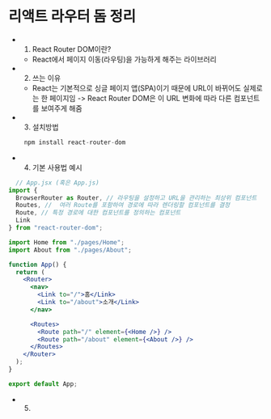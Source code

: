 # 리액트 라우터 돔 정리

* 1. React Router DOM이란?
  - React에서 페이지 이동(라우팅)을 가능하게 해주는 라이브러리

* 2. 쓰는 이유
  - React는 기본적으로 싱글 페이지 앱(SPA)이기 때문에 URL이 바뀌어도 실제로는 한 페이지임 -> React Router DOM은 이 URL 변화에 따라 다른 컴포넌트를 보여주게 해줌
 
* 3. 설치방법
  ```jsx
   npm install react-router-dom
  ```

* 4. 기본 사용법 예시
```jsx
  // App.jsx (혹은 App.js)
import {
  BrowserRouter as Router, // 라우팅을 설정하고 URL을 관리하는 최상위 컴포넌트
  Routes, //  여러 Route를 포함하여 경로에 따라 렌더링할 컴포넌트를 결정
  Route, // 특정 경로에 대한 컴포넌트를 정의하는 컴포넌트
  Link
} from "react-router-dom";

import Home from "./pages/Home";
import About from "./pages/About";

function App() {
  return (
    <Router>
      <nav>
        <Link to="/">홈</Link>
        <Link to="/about">소개</Link>
      </nav>

      <Routes>
        <Route path="/" element={<Home />} />
        <Route path="/about" element={<About />} />
      </Routes>
    </Router>
  );
}

export default App;
```

* 5. 
